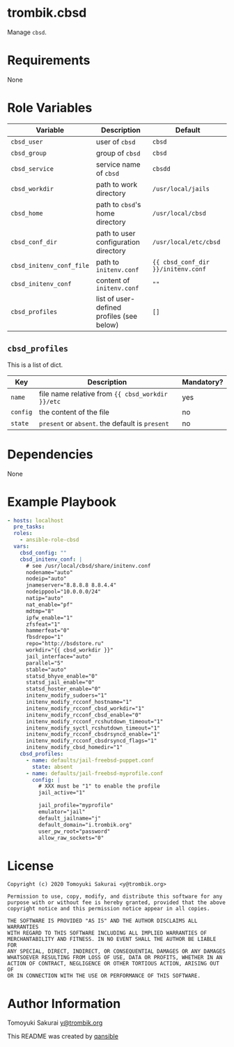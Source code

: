 # trombik.cbsd

Manage `cbsd`.

# Requirements

None

# Role Variables

| Variable | Description | Default |
|----------|-------------|---------|
| `cbsd_user` | user of `cbsd` | `cbsd` |
| `cbsd_group` | group of `cbsd` | `cbsd` |
| `cbsd_service` | service name of `cbsd` | `cbsdd` |
| `cbsd_workdir` | path to work directory | `/usr/local/jails` |
| `cbsd_home` | path to `cbsd`'s home directory | `/usr/local/cbsd` |
| `cbsd_conf_dir` | path to user configuration directory | `/usr/local/etc/cbsd` |
| `cbsd_initenv_conf_file` | path to `initenv.conf` | `{{ cbsd_conf_dir }}/initenv.conf` |
| `cbsd_initenv_conf` | content of `initenv.conf` | `""` |
| `cbsd_profiles` | list of user-defined profiles (see below) | `[]` |

## `cbsd_profiles`

This is a list of dict.

| Key | Description | Mandatory? |
|-----|-------------|------------|
| `name` | file name relative from `{{ cbsd_workdir }}/etc` | yes |
| `config` | the content of the file | no |
| `state` | `present` or `absent`. the default is `present` | no |

# Dependencies

None

# Example Playbook

```yaml
- hosts: localhost
  pre_tasks:
  roles:
    - ansible-role-cbsd
  vars:
    cbsd_config: ""
    cbsd_initenv_conf: |
      # see /usr/local/cbsd/share/initenv.conf
      nodename="auto"
      nodeip="auto"
      jnameserver="8.8.8.8 8.8.4.4"
      nodeippool="10.0.0.0/24"
      natip="auto"
      nat_enable="pf"
      mdtmp="8"
      ipfw_enable="1"
      zfsfeat="1"
      hammerfeat="0"
      fbsdrepo="1"
      repo="http://bsdstore.ru"
      workdir="{{ cbsd_workdir }}"
      jail_interface="auto"
      parallel="5"
      stable="auto"
      statsd_bhyve_enable="0"
      statsd_jail_enable="0"
      statsd_hoster_enable="0"
      initenv_modify_sudoers="1"
      initenv_modify_rcconf_hostname="1"
      initenv_modify_rcconf_cbsd_workdir="1"
      initenv_modify_rcconf_cbsd_enable="0"
      initenv_modify_rcconf_rcshutdown_timeout="1"
      initenv_modify_syctl_rcshutdown_timeout="1"
      initenv_modify_rcconf_cbsdrsyncd_enable="1"
      initenv_modify_rcconf_cbsdrsyncd_flags="1"
      initenv_modify_cbsd_homedir="1"
    cbsd_profiles:
      - name: defaults/jail-freebsd-puppet.conf
        state: absent
      - name: defaults/jail-freebsd-myprofile.conf
        config: |
          # XXX must be "1" to enable the profile
          jail_active="1"

          jail_profile="myprofile"
          emulator="jail"
          default_jailname="j"
          default_domain="i.trombik.org"
          user_pw_root="password"
          allow_raw_sockets="0"
```

# License

```
Copyright (c) 2020 Tomoyuki Sakurai <y@trombik.org>

Permission to use, copy, modify, and distribute this software for any
purpose with or without fee is hereby granted, provided that the above
copyright notice and this permission notice appear in all copies.

THE SOFTWARE IS PROVIDED "AS IS" AND THE AUTHOR DISCLAIMS ALL WARRANTIES
WITH REGARD TO THIS SOFTWARE INCLUDING ALL IMPLIED WARRANTIES OF
MERCHANTABILITY AND FITNESS. IN NO EVENT SHALL THE AUTHOR BE LIABLE FOR
ANY SPECIAL, DIRECT, INDIRECT, OR CONSEQUENTIAL DAMAGES OR ANY DAMAGES
WHATSOEVER RESULTING FROM LOSS OF USE, DATA OR PROFITS, WHETHER IN AN
ACTION OF CONTRACT, NEGLIGENCE OR OTHER TORTIOUS ACTION, ARISING OUT OF
OR IN CONNECTION WITH THE USE OR PERFORMANCE OF THIS SOFTWARE.
```

# Author Information

Tomoyuki Sakurai <y@trombik.org>

This README was created by [qansible](https://github.com/trombik/qansible)
